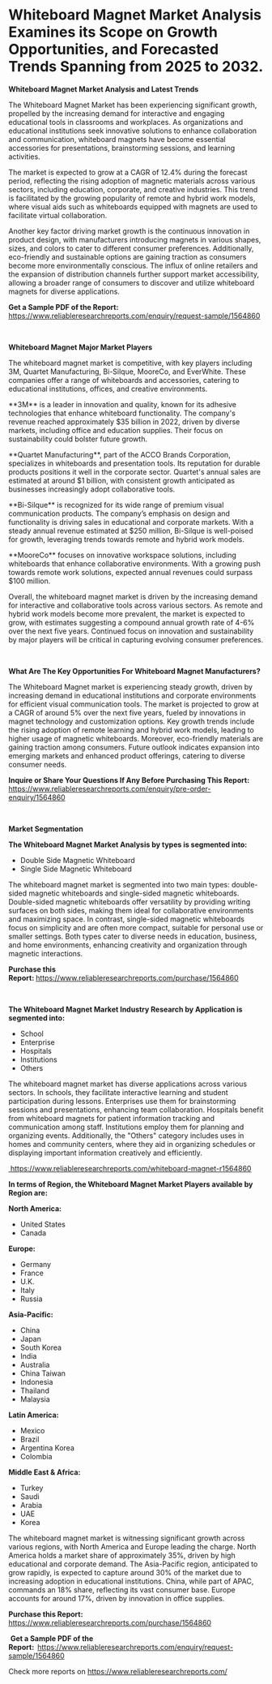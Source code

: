 <p><h1>Whiteboard Magnet Market Analysis Examines its Scope on Growth Opportunities, and Forecasted Trends Spanning from 2025 to 2032.</h1></p><p><strong>Whiteboard Magnet Market Analysis and Latest Trends</strong></p>
<p><p>The Whiteboard Magnet Market has been experiencing significant growth, propelled by the increasing demand for interactive and engaging educational tools in classrooms and workplaces. As organizations and educational institutions seek innovative solutions to enhance collaboration and communication, whiteboard magnets have become essential accessories for presentations, brainstorming sessions, and learning activities.</p><p>The market is expected to grow at a CAGR of 12.4% during the forecast period, reflecting the rising adoption of magnetic materials across various sectors, including education, corporate, and creative industries. This trend is facilitated by the growing popularity of remote and hybrid work models, where visual aids such as whiteboards equipped with magnets are used to facilitate virtual collaboration. </p><p>Another key factor driving market growth is the continuous innovation in product design, with manufacturers introducing magnets in various shapes, sizes, and colors to cater to different consumer preferences. Additionally, eco-friendly and sustainable options are gaining traction as consumers become more environmentally conscious. The influx of online retailers and the expansion of distribution channels further support market accessibility, allowing a broader range of consumers to discover and utilize whiteboard magnets for diverse applications.</p></p>
<p><strong>Get a Sample PDF of the Report:&nbsp;</strong> <a href="https://www.reliableresearchreports.com/enquiry/request-sample/1564860?utm_campaign=2216&utm_medium=2&utm_source=Github&utm_content=ia&utm_term=05042025&utm_id=whiteboard-magnet">https://www.reliableresearchreports.com/enquiry/request-sample/1564860</a></p>
<p>&nbsp;</p>
<p><strong>Whiteboard Magnet Major Market Players</strong></p>
<p><p>The whiteboard magnet market is competitive, with key players including 3M, Quartet Manufacturing, Bi-Silque, MooreCo, and EverWhite. These companies offer a range of whiteboards and accessories, catering to educational institutions, offices, and creative environments.</p><p>**3M** is a leader in innovation and quality, known for its adhesive technologies that enhance whiteboard functionality. The company's revenue reached approximately $35 billion in 2022, driven by diverse markets, including office and education supplies. Their focus on sustainability could bolster future growth.</p><p>**Quartet Manufacturing**, part of the ACCO Brands Corporation, specializes in whiteboards and presentation tools. Its reputation for durable products positions it well in the corporate sector. Quartet's annual sales are estimated at around $1 billion, with consistent growth anticipated as businesses increasingly adopt collaborative tools.</p><p>**Bi-Silque** is recognized for its wide range of premium visual communication products. The company’s emphasis on design and functionality is driving sales in educational and corporate markets. With a steady annual revenue estimated at $250 million, Bi-Silque is well-poised for growth, leveraging trends towards remote and hybrid work models.</p><p>**MooreCo** focuses on innovative workspace solutions, including whiteboards that enhance collaborative environments. With a growing push towards remote work solutions, expected annual revenues could surpass $100 million. </p><p>Overall, the whiteboard magnet market is driven by the increasing demand for interactive and collaborative tools across various sectors. As remote and hybrid work models become more prevalent, the market is expected to grow, with estimates suggesting a compound annual growth rate of 4-6% over the next five years. Continued focus on innovation and sustainability by major players will be critical in capturing evolving consumer preferences.</p></p>
<p>&nbsp;</p>
<p><strong>What Are The Key Opportunities For Whiteboard Magnet Manufacturers?</strong></p>
<p><p>The Whiteboard Magnet market is experiencing steady growth, driven by increasing demand in educational institutions and corporate environments for efficient visual communication tools. The market is projected to grow at a CAGR of around 5% over the next five years, fueled by innovations in magnet technology and customization options. Key growth trends include the rising adoption of remote learning and hybrid work models, leading to higher usage of magnetic whiteboards. Moreover, eco-friendly materials are gaining traction among consumers. Future outlook indicates expansion into emerging markets and enhanced product offerings, catering to diverse consumer needs.</p></p>
<p><strong>Inquire or Share Your Questions If Any Before Purchasing This Report:</strong> <a href="https://www.reliableresearchreports.com/enquiry/pre-order-enquiry/1564860?utm_campaign=2216&utm_medium=2&utm_source=Github&utm_content=ia&utm_term=05042025&utm_id=whiteboard-magnet">https://www.reliableresearchreports.com/enquiry/pre-order-enquiry/1564860</a></p>
<p>&nbsp;</p>
<p><strong>Market Segmentation</strong></p>
<p><strong>The Whiteboard Magnet Market Analysis by types is segmented into:</strong></p>
<p><ul><li>Double Side Magnetic Whiteboard</li><li>Single Side Magnetic Whiteboard</li></ul></p>
<p><p>The whiteboard magnet market is segmented into two main types: double-sided magnetic whiteboards and single-sided magnetic whiteboards. Double-sided magnetic whiteboards offer versatility by providing writing surfaces on both sides, making them ideal for collaborative environments and maximizing space. In contrast, single-sided magnetic whiteboards focus on simplicity and are often more compact, suitable for personal use or smaller settings. Both types cater to diverse needs in education, business, and home environments, enhancing creativity and organization through magnetic interactions.</p></p>
<p><strong>Purchase this Report:&nbsp;</strong><a href="https://www.reliableresearchreports.com/purchase/1564860?utm_campaign=2216&utm_medium=2&utm_source=Github&utm_content=ia&utm_term=05042025&utm_id=whiteboard-magnet">https://www.reliableresearchreports.com/purchase/1564860</a></p>
<p>&nbsp;</p>
<p><strong>The Whiteboard Magnet Market Industry Research by Application is segmented into:</strong></p>
<p><ul><li>School</li><li>Enterprise</li><li>Hospitals</li><li>Institutions</li><li>Others</li></ul></p>
<p><p>The whiteboard magnet market has diverse applications across various sectors. In schools, they facilitate interactive learning and student participation during lessons. Enterprises use them for brainstorming sessions and presentations, enhancing team collaboration. Hospitals benefit from whiteboard magnets for patient information tracking and communication among staff. Institutions employ them for planning and organizing events. Additionally, the "Others" category includes uses in homes and community centers, where they aid in organizing schedules or displaying important information creatively and efficiently.</p></p>
<p><a href="https://www.reliableresearchreports.com/whiteboard-magnet-r1564860?utm_campaign=2216&utm_medium=2&utm_source=Github&utm_content=ia&utm_term=05042025&utm_id=whiteboard-magnet">&nbsp;https://www.reliableresearchreports.com/whiteboard-magnet-r1564860</a></p>
<p><strong>In terms of Region, the Whiteboard Magnet Market Players available by Region are:</strong></p>
<p>
    <p> <strong> North America: </strong>
        <ul>
            <li>United States</li>
            <li>Canada</li>
        </ul>
        </p> 
    <p> <strong> Europe: </strong>
        <ul>
            <li>Germany</li>
            <li>France</li>
            <li>U.K.</li>
            <li>Italy</li>
            <li>Russia</li>
        </ul>
        </p> 
    <p> <strong> Asia-Pacific: </strong>
        <ul>
            <li>China</li>
            <li>Japan</li>
            <li>South Korea</li>
            <li>India</li>
            <li>Australia</li>
            <li>China Taiwan</li>
            <li>Indonesia</li>
            <li>Thailand</li>
            <li>Malaysia</li>
        </ul>
        </p> 
    <p> <strong> Latin America: </strong>
        <ul>
            <li>Mexico</li>
            <li>Brazil</li>
            <li>Argentina Korea</li>
            <li>Colombia</li>
        </ul>
        </p> 
    <p> <strong> Middle East & Africa: </strong>
        <ul>
            <li>Turkey</li>
            <li>Saudi</li>
            <li>Arabia</li>
            <li>UAE</li>
            <li>Korea</li>
        </ul>
    </p>
    </p>
<p><p>The whiteboard magnet market is witnessing significant growth across various regions, with North America and Europe leading the charge. North America holds a market share of approximately 35%, driven by high educational and corporate demand. The Asia-Pacific region, anticipated to grow rapidly, is expected to capture around 30% of the market due to increasing adoption in educational institutions. China, while part of APAC, commands an 18% share, reflecting its vast consumer base. Europe accounts for around 17%, driven by innovation in office supplies.</p></p>
<p><strong>Purchase this Report: </strong><a href="https://www.reliableresearchreports.com/purchase/1564860?utm_campaign=2216&utm_medium=2&utm_source=Github&utm_content=ia&utm_term=05042025&utm_id=whiteboard-magnet">https://www.reliableresearchreports.com/purchase/1564860</a></p>
<p>&nbsp;<strong>Get a Sample PDF of the Report:&nbsp;&nbsp;</strong><a href="https://www.reliableresearchreports.com/enquiry/request-sample/1564860?utm_campaign=2216&utm_medium=2&utm_source=Github&utm_content=ia&utm_term=05042025&utm_id=whiteboard-magnet">https://www.reliableresearchreports.com/enquiry/request-sample/1564860</a></p>
<p><strong></strong></p>
<p>Check more reports on <a href="https://www.reliableresearchreports.com/?utm_campaign=2216&utm_medium=2&utm_source=Github&utm_content=ia&utm_term=05042025&utm_id=whiteboard-magnet">https://www.reliableresearchreports.com/</a></p>